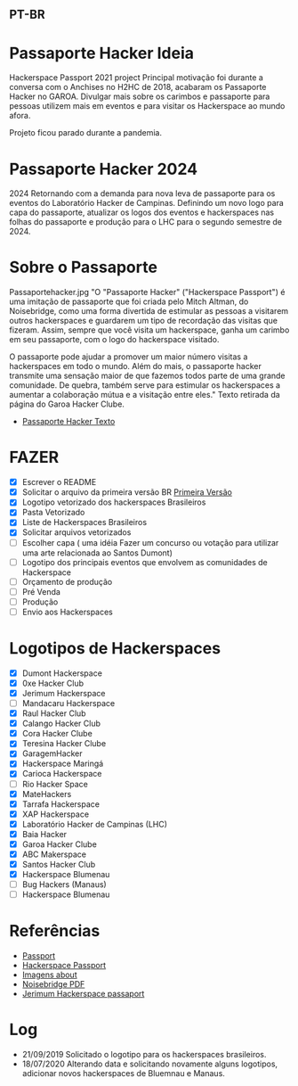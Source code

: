 ## PT-BR

# Passaporte Hacker Ideia
Hackerspace Passport 2021 project
Principal motivação foi durante a conversa com o Anchises no H2HC de 2018, acabaram os Passaporte Hacker no GAROA.
Divulgar mais sobre os carimbos e passaporte para pessoas utilizem mais em eventos e para visitar os Hackerspace ao mundo afora.

Projeto ficou parado durante a pandemia.

# Passaporte Hacker 2024
2024 Retornando com a demanda para nova leva de passaporte para os eventos do Laboratório Hacker de Campinas.
Definindo um novo logo para capa do passaporte, atualizar os logos dos eventos e hackerspaces nas folhas do passaporte e produção para o LHC para o segundo semestre de 2024.

# Sobre o Passaporte
Passaportehacker.jpg
"O "Passaporte Hacker" ("Hackerspace Passport") é uma imitação de passaporte que foi criada pelo Mitch Altman, do Noisebridge, como uma forma divertida de estimular as pessoas a visitarem outros hackerspaces e guardarem um tipo de recordação das visitas que fizeram. Assim, sempre que você visita um hackerspace, ganha um carimbo em seu passaporte, com o logo do hackerspace visitado.

O passaporte pode ajudar a promover um maior número visitas a hackerspaces em todo o mundo. Além do mais, o passaporte hacker transmite uma sensação maior de que fazemos todos parte de uma grande comunidade. De quebra, também serve para estimular os hackerspaces a aumentar a colaboração mútua e a visitação entre eles."
Texto retirada da página do Garoa Hacker Clube. 
- [Passaporte Hacker Texto](https://garoa.net.br/wiki/Passaporte_Hacker)

# FAZER
- [x] Escrever o README
- [x] Solicitar o arquivo da primeira versão BR [Primeira Versão](https://www.slideshare.net/anchises/hacker-passport-brazil)
- [x] Logotipo vetorizado dos hackerspaces Brasileiros
- [x] Pasta Vetorizado
- [x] Liste de Hackerspaces Brasileiros
- [x] Solicitar arquivos vetorizados
- [ ] Escolher capa ( uma idéia Fazer um concurso ou votação para utilizar uma arte relacionada ao Santos Dumont)
- [ ] Logotipo dos principais eventos que envolvem as comunidades de Hackerspace
- [ ] Orçamento de produção
- [ ] Pré Venda
- [ ] Produção
- [ ] Envio aos Hackerspaces

# Logotipos de Hackerspaces

- [x] Dumont Hackerspace 
- [x] 0xe Hacker Club
- [x] Jerimum Hackerspace
- [ ] Mandacaru Hackerspace
- [x] Raul Hacker Club
- [x] Calango Hacker Club
- [x] Cora Hacker Clube
- [x] Teresina Hacker Clube
- [x] GaragemHacker
- [x] Hackerspace Maringá
- [x] Carioca Hackerspace
- [ ] Rio Hacker Space
- [x] MateHackers
- [x] Tarrafa Hackerspace
- [x] XAP Hackerspace
- [x] Laboratório Hacker de Campinas (LHC)
- [x] Baia Hacker
- [x] Garoa Hacker Clube
- [x] ABC Makerspace
- [x] Santos Hacker Club
- [x] Hackerspace Blumenau
- [ ] Bug Hackers (Manaus)
- [ ] Hackerspace Blumenau

# Referências 
- [Passport](https://www.noisebridge.net/wiki/Passport)
- [Hackerspace Passport](https://www.seeedstudio.com/depot/hackerspace-passport-p-1027.html)
- [Imagens about](https://www.flickr.com/groups/1718510@N24/)
- [Noisebridge PDF](https://www.noisebridge.net/images/0/0c/Hackerpass08.pdf)
- [Jerimum Hackerspace passaport](https://github.com/alexaquino/jerimum_hackerspace_passport)

# Log
- 21/09/2019 Solicitado o logotipo para os hackerspaces brasileiros.
- 18/07/2020 Alterando data e solicitando novamente alguns logotipos, adicionar novos hackerspaces de Bluemnau e Manaus.

